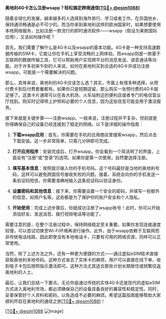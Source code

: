 **奥地利4G卡怎么注册wsapp？轻松搞定跨境通信[[TG💪+ @esim1088](https://t.me/s/esim1088)]**

随着全球化的发展，越来越多的人选择到海外旅行、学习或者工作。在异国他乡，保持通讯畅通是必不可少的。而当你来到奥地利这样的欧洲国家时，如果想要使用本地网络服务，比如注册一款流行的即时通讯软件——wsapp（假设为某款国际应用），又该如何操作呢？

首先，我们需要了解什么是4G卡以及wsapp的基本功能。4G卡是一种支持高速数据传输的SIM卡，它能让你在手机上享受流畅的上网体验。而wsapp则是一款基于互联网的数据传输工具，它可以帮助用户实现跨平台的消息发送、语音通话等功能。对于许多初来乍到的人来说，如何在奥地利买到合适的4G卡并成功注册wsapp，可能是一个需要解决的问题。

那么，具体来说，奥地利的4G卡应该怎么选？其实，市面上有很多种选择，从预付费卡到后付费套餐都有。如果你只是短期逗留，那么购买一张预付费的4G卡就足够了。这类卡片通常可以在各大机场、火车站附近的便利店或者专门的电信营业厅找到。购买时记得带上护照和必要的个人信息，因为这些信息可能会用于激活服务。

接下来就是关键步骤——注册wsapp。一般来说，注册过程并不复杂，但前提是你得确保自己的设备已经连接到了稳定的网络。以下是详细的操作指南：

1. **下载wsapp应用**：首先，你需要在手机的应用商店里搜索wsapp，然后点击下载安装。这一步非常简单，只需几分钟即可完成。

2. **打开应用程序**：安装完成后，打开wsapp。你会看到一个简洁明了的界面，上面会有“注册”或“登录”的选项。如果你是第一次使用，自然要选择注册。

3. **填写基本信息**：按照提示输入你的手机号码。这个号码最好是当地的奥地利号码，这样可以避免跨国信号接收失败的问题。接着，系统会向你的手机发送一条验证码短信，你需要准确地输入这条验证码以验证身份。

4. **设置密码和其他信息**：接下来，你需要设置一个安全的密码，并填写一些额外的信息，如用户名等。这些都是为了保护你的账户安全和个人隐私。

5. **开始使用**：完成上述步骤后，你就成功注册了wsapp账号！此时，你可以开始添加好友、发送消息、拨打视频电话等功能了。

需要注意的是，在整个注册过程中，保持网络稳定至关重要。如果你发现连接速度较慢，可以尝试切换至Wi-Fi环境再进行操作。此外，由于wsapp依赖于互联网而非传统电话线路，因此即使没有本地电话卡，只要有可用的网络资源，同样可以正常使用。

当然，除了上述方法之外，还有一种更为便捷的方式——通过虚拟eSIM技术直接获取奥地利本地号码。这种方式省去了实体卡的麻烦，用户可以直接在线下单，收到电子卡包后按照指示激活即可。这种方法尤其适合那些计划长期居住或频繁往返奥地利的人士。

最后，让我们总结一下要点。无论你是通过传统的实体4G卡还是现代的虚拟eSIM方式进入奥地利市场，都必须确保自己的设备具备良好的兼容性和稳定性。同时，妥善保管好个人资料和密码，以免造成不必要的麻烦。希望这篇指南能够帮助大家顺利开启在奥地利的通信之旅[[TG💪+ @esim1088](https://t.me/s/esim1088)]！

[[TG💪+ @esim1088](https://t.me/s/esim1088) ![Image](https://i.postimg.cc/4NQfJmqS/Snipaste-2025-05-13-00-14-12.png)]